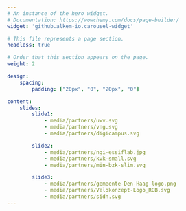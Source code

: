 ```yaml
---
# An instance of the hero widget.
# Documentation: https://wowchemy.com/docs/page-builder/
widget: 'github.alkem-io.carousel-widget'

# This file represents a page section.
headless: true

# Order that this section appears on the page.
weight: 2

design:
    spacing:
        padding: ["20px", "0", "20px", "0"]

content:
    slides:
        slide1:
            - media/partners/uwv.svg
            - media/partners/vng.svg
            - media/partners/digicampus.svg

        slide2:
            - media/partners/ngi-essiflab.jpg
            - media/partners/kvk-small.svg   
            - media/partners/min-bzk-slim.svg

        slide3:
            - media/partners/gemeente-Den-Haag-logo.png
            - media/partners/Velokonzept-Logo_RGB.svg   
            - media/partners/sidn.svg
---
```


